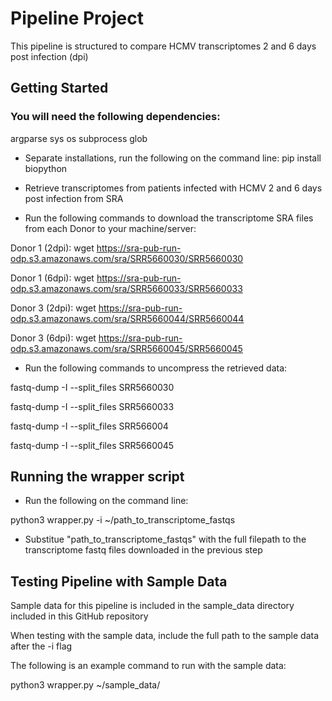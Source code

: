 # Pipeline Project
This pipeline is structured to compare HCMV transcriptomes 2 and 6 days post infection (dpi)

## Getting Started
### You will need the following dependencies:
argparse
sys
os
subprocess
glob
- Separate installations, run the following on the command line:
pip install biopython

- Retrieve transcriptomes from patients infected with HCMV 2 and 6 days post infection from SRA

- Run the following commands to download the transcriptome SRA files from each Donor to your machine/server:

Donor 1 (2dpi): wget https://sra-pub-run-odp.s3.amazonaws.com/sra/SRR5660030/SRR5660030

Donor 1 (6dpi): wget https://sra-pub-run-odp.s3.amazonaws.com/sra/SRR5660033/SRR5660033

Donor 3 (2dpi): wget https://sra-pub-run-odp.s3.amazonaws.com/sra/SRR5660044/SRR5660044

Donor 3 (6dpi): wget https://sra-pub-run-odp.s3.amazonaws.com/sra/SRR5660045/SRR5660045

- Run the following commands to uncompress the retrieved data:

fastq-dump -I --split_files SRR5660030

fastq-dump -I --split_files SRR5660033

fastq-dump -I --split_files SRR566004

fastq-dump -I --split_files SRR5660045

## Running the wrapper script

- Run the following on the command line:

python3 wrapper.py -i ~/path_to_transcriptome_fastqs

- Substitue "path_to_transcriptome_fastqs" with the full filepath to the transcriptome fastq files downloaded in the previous step

## Testing Pipeline with Sample Data

Sample data for this pipeline is included in the sample_data directory included in this GitHub repository

When testing with the sample data, include the full path to the sample data after the -i flag

The following is an example command to run with the sample data:

python3 wrapper.py ~/sample_data/
